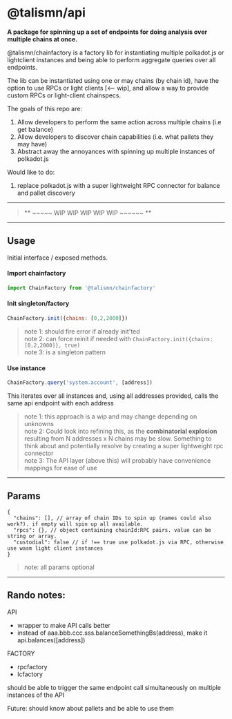 # @talismn/api
**A package for spinning up a set of endpoints for doing analysis over multiple chains at once.**

@talismn/chainfactory is a factory lib for instantiating multiple polkadot.js or lightclient instances and being able to perform aggregate queries over all endpoints.

The lib can be instantiated using one or may chains (by chain id), have the option to use RPCs or light clients [<-- wip], and allow a way to provide custom RPCs or light-client chainspecs.

The goals of this repo are:

1. Allow developers to perform the same action across multiple chains (i.e get balance)
2. Allow developers to discover chain capabilities (i.e. what pallets they may have)
3. Abstract away the annoyances with spinning up multiple instances of polkadot.js

Would like to do:

1. replace polkadot.js with a super lightweight RPC connector for balance and pallet discovery

----
>** ~~~~~ WIP WIP WIP WIP WIP ~~~~~~ **
----

## Usage
Initial interface / exposed methods.

#### Import chainfactory
```js
import ChainFactory from '@talismn/chainfactory'
```

#### Init singleton/factory

```js
ChainFactory.init({chains: [0,2,2000]})
```

>note 1: should fire error if already init'ted  
>note 2: can force reinit if needed with `ChainFactory.init({chains: [0,2,2000]}, true)`  
>note 3: is a singleton pattern

#### Use instance 

```js
ChainFactory.query('system.account', [address])
```

This iterates over all instances and, using all addresses provided, calls the same api endpoint with each address

>note 1: this approach is a wip and may change depending on unknowns  
>note 2: Could look into refining this, as the **combinatorial explosion** resulting from N addresses x N chains may be slow. Something to think about and potentially resolve by creating a super lightweight rpc connector  
>note 3: The API layer (above this) will probably have convenience mappings for ease of use 

----

## Params


```json5
{
  "chains": [], // array of chain IDs to spin up (names could also work?). if empty will spin up all available.
  "rpcs": {}, // object containing chainId:RPC pairs. value can be string or array.
  "custodial": false // if !== true use polkadot.js via RPC, otherwise use wasm light client instances
}
```

>note: all params optional

----

## Rando notes:


API
  - wrapper to make API calls better
  - instead of aaa.bbb.ccc.sss.balanceSomethingBs(address), make it api.balances([address])

FACTORY
  - rpcfactory
  - lcfactory

should be able to trigger the same endpoint call simultaneously on multiple instances of the API

Future: should know about pallets and be able to use them 